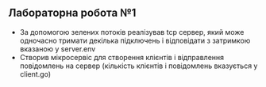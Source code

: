 ## Лабораторна робота №1
* За допомогою зелених потоків реалізував tcp сервер, який може одночасно тримати декілька підключень 
і відповідати з затримкою вказаною у server.env 
* Створив мікросервіс для створення клієнтів і відправлення повідомлень на сервер 
(кількість клієнтів і повідомлень вказується у client.go)